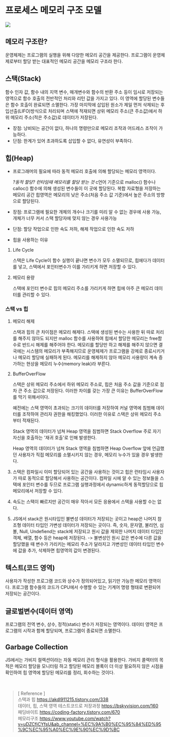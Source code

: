 # 프로세스 메모리 구조 모델

![](https://s3.ap-northeast-2.amazonaws.com/lucas-image.codesquad.kr/16403278811501%2AfwkyPI8Gmzd0Q_XAGM5_eA.png)

## 메모리 구조란?

운영체제는 프로그램의 실행을 위해 다양한 메모리 공간을 제공한다.
프로그램이 운영체제로부터 할당 받는 대표적인 메모리 공간을 메모리 구조라 한다.

## 스택(Stack)

함수 인자 값, 함수 내의 지역 변수, 매개변수와 함수의 반환 주소 등이 임시로 저장되는 영역으로 함수 호출의 전반적인 처리와 리턴 값을 가지고 있다. 이 영역에 할당된 변수들은 함수 호출이 완료되면 소멸한다. 가장 마지막에 삽입된 원소가 제일 먼저 삭제되는 후입선출(LIFO)방식으로 처리되며 스택에 적재되면 상위 메모리 주소(큰 주소값)에서 하위 메모리 주소(적은 주소값)로 데이터가 저장된다.

- 장점: 낭비되는 공간이 없다, 하나의 명령만으로 메모리 조작과 어드레스 조작이 가능하다.
- 단점: 한계가 있어 초과하도록 삽입할 수 없다, 유연성이 부족하다.

## 힙(Heap)

- 프로그래머의 필요에 따라 동적 메모리 호출에 의해 할당되는 메모리 영역이다.

  _?동적 할당? 런타임때 메모리를 할당 받는 것_
  c언어 기준으로 malloc() 함수나 calloc() 함수에 의해 생성된 변수들이 이 곳에 할당된다. 복합 자료형을 저장하는 메모리 공간
  힙영역은 메모리의 낮은 주소(처음 주소 값 기준)에서 높은 주소의 방향으로 할당된다.

- 장점: 프로그램에 필요한 개체의 개수나 크기를 미리 알 수 없는 경우에 사용 가능, 개체가 너무 커서 스택 할당자에 맞지 않는 경우 사용가능
- 단점: 할당 작업으로 인한 속도 저하, 해제 작업으로 인한 속도 저하

- 힙을 사용하는 이유

1. Life Cycle

   스택은 Life Cycle이 함수 실행이 끝나면 변수가 모두 소멸되므로, 힙에다가 데이터를 넣고, 스택에서 포인터변수가 이를 가리키게 하면 저장할 수 있다.

2. 메모리 용량

   스택에 포인터 변수로 힙의 메모리 주소를 가리키게 하면 힙에 아주 큰 메모리 데이터를 관리할 수 있다.

### 스택 vs 힙

1. 메모리 해제

   스택과 힙의 큰 차이점은 메모리 해제다. 스택에 생성된 변수는 사용한 뒤 따로 처리를 해주지 않아도 되지만 malloc 함수를 사용하여 힙에서 할당한 메모리는 free함수로 반드시 해제를 해주어야 한다. 메모리를 할당만 하고 해제를 해주지 않으면 결국에는 시스템의 메모리가 부족해지므로 운영체제가 프로그램을 강제로 종료시키거나 메모리 할당에 실패하게 된다. 메모리를 해제하지 않아 메모리 사용량이 계속 증가하는 현상을 메모리 누수(memory leak)라 부른다.

2. BufferOverFlow

   스택은 상위 메모리 주소에서 하위 메모리 주소로, 힙은 처음 주소 값을 기준으로 점차 큰 주소 값으로 저장된다. 이러한 차이를 갖는 가장 큰 이유는 BufferOverFlow를 막기 위해서이다.

   예전에는 스택 영역이 초과되는 크기의 데이터를 저장하여 커널 영역에 침범해 데이터를 조작하여 관리자 권한을 해킹했었다. 이러한 이유로 스택은 상위 메모리 주소부터 적재된다.

   Stack 영역의 데이터가 넘쳐 Heap 영역을 침범하면 Stack Overflow
   주로 자기 자신을 호출하는 '재귀 호출'로 인해 발생한다.

   Heap 영역의 데이터가 넘쳐 Stack 영역을 침범하면 Heap Overflow
   앞에 언급했던 사용자가 직접 메모리를 소멸시키지 않는 경우, 메모리 누수가 있을 경우 발생한다.

3. 스택은 컴파일시 이미 할당되어 있는 공간을 사용하는 것이고 힙은 런타임시 사용자가 따로 동적으로 할당해서 사용하는 공간이다. 컴파일 시에 알 수 있는 정보들을 스택에 포인터 변수를 두므로 프로그램 실행과정에서 dynamic하게 동적할당으로 힙 메모리에서 저장할 수 있다.

4. 속도는 스택이 빠르지만 공간이 매우 작아서 모든 응용에서 스택을 사용할 수는 없다.

5. JS에서 stack은 원시타입인 불변성 데이터가 저장되는 곳이고 heap은 나머지 참조형 데이터 타입인 가변성 데이터가 저장되는 곳이다. 즉, 숫자, 문자열, 불리언, 심볼, Null, Undefiend는 stack에 저장되고 원시 값을 제외한 나머지 데이터 타입인 객체, 배열, 함수 등은 heap에 저장된다.
   -> 불변성인 원시 값은 변수에 다른 값을 할당했을 때 변수가 가리키는 메모리 주소가 달라지고 가변성인 데이터 타입인 변수에 값을 추가, 삭제하면 힙영역의 값이 변경된다.

## 텍스트(코드 영역)

사용자가 작성한 프로그램 코드와 상수가 정의되어있고, 읽기만 가능한 메모리 영역이다. 프로그램 함수들의 코드가 CPU에서 수행할 수 있는 기계어 명령 형태로 변환되어 저장되는 공간이다.

## 글로벌변수(데이터 영역)

프로그램의 전역 변수, 상수, 정적(static) 변수가 저장되는 영역이다. 데이터 영역은 프로그램의 시작과 함께 할당되며, 프로그램이 종료되면 소멸한다.

## Garbage Collection

JS에서는 가비지 컬렉션이라는 자동 메모리 관리 형식을 활용한다. 가비지 콜렉터의 목적은 메모리 할당을 모니터링 하고 할당된 메모리 블록이 더 이상 필요하지 않은 시점을 확인하여 힙 영역에 할당된 메모리를 정리, 회수하는 것이다.
<br>
<br>
<br>

> [ Reference ]  
> 스택과 힙 https://akdl911215.tistory.com/338  
> 데이터, 힙, 스택 영역 테스트코드로 저장과정 https://bskyvision.com/160  
> 패딩바이트 https://coding-factory.tistory.com/670  
> 메모리구조 https://www.youtube.com/watch?v=uDZCfiCYfsU&ab_channel=%EC%9A%B0%EC%95%84%ED%95%9C%EC%95%A0%EC%9E%90%EC%9D%BC